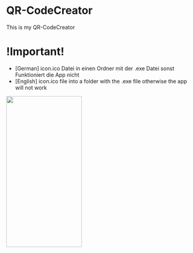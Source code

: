 # QR-CodeCreator
This is my QR-CodeCreator 
# !Important!
- [German] icon.ico Datei in einen Ordner mit der .exe Datei sonst Funktioniert die App nicht
- [English] icon.ico file into a folder with the .exe file otherwise the app will not work
<img src="https://camo.githubusercontent.com/..." data-canonical-src="https://gyazo.com/eb5c5741b6a9a16c692170a41a49c858.png" width="200" height="400" />
